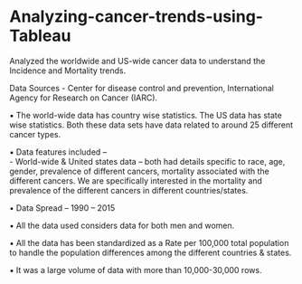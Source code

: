 # Analyzing-cancer-trends-using-Tableau
Analyzed the worldwide and US-wide cancer data to understand the Incidence and Mortality trends.

Data Sources - Center for disease control and prevention, International Agency for Research on Cancer (IARC). 

▪ The world-wide data has country wise statistics. The US data has state wise statistics. Both these data sets have data related to around 25 different cancer types. 

▪ Data features included –  
       - World-wide & United states data – both had details specific to race, age, gender, prevalence of different cancers, mortality              associated with the different cancers. We are specifically interested in the mortality and prevalence of the different cancers in          different countries/states. 
       
▪ Data Spread – 1990 – 2015  

▪ All the data used considers data for both men and women.  

▪ All the data has been standardized as a Rate per 100,000 total population to handle the population differences among the different countries & states. 

▪ It was a large volume of data with more than 10,000-30,000 rows.  
